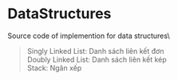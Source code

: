 # DataStructures
Source code of implemention for data structures\
>Singly Linked List: Danh sách liên kết đơn\
>Doubly Linked List: Danh sách liên kết kép\
>Stack: Ngăn xếp

